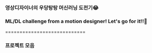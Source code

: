 ### 영상디자이너의 우당탕탕 머신러닝 도전기😂
### ML/DL challenge from a motion designer! Let's go for it!!🚀
============================
### 프로젝트 모음
